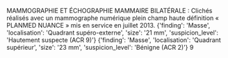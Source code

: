 MAMMOGRAPHIE ET ÉCHOGRAPHIE MAMMAIRE BILATÉRALE :
Clichés réalisés avec un mammographe numérique plein champ haute définition « PLANMED NUANCE » mis en service en juillet 2013.
{'finding': 'Masse', 'localisation': 'Quadrant supéro-externe', 'size': '21 mm', 'suspicion_level': 'Hautement suspecte (ACR 9)'}
{'finding': 'Masse', 'localisation': 'Quadrant supérieur', 'size': '23 mm', 'suspicion_level': 'Bénigne (ACR 2)'}
9
